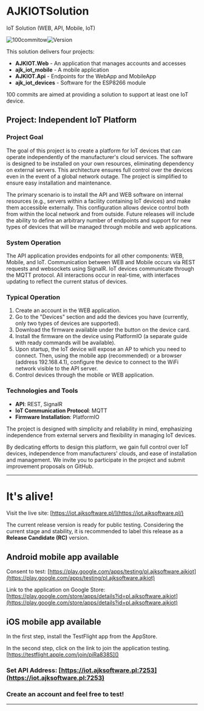 # AJKIOTSolution

IoT Solution (WEB, API, Mobile, IoT)

![100commitow](https://img.shields.io/badge/c%23,flutter,c-100commitow-blue)![Version](https://img.shields.io/badge/bundle_version-0.0.1-green)

This solution delivers four projects:

- **AJKIOT.Web** - An application that manages accounts and accesses
- **ajk_iot_mobile** - A mobile application
- **AJKIOT.Api** - Endpoints for the WebApp and MobileApp
- **ajk_iot_devices** - Software for the ESP8266 module

100 commits are aimed at providing a solution to support at least one IoT device.

## Project: Independent IoT Platform

### Project Goal

The goal of this project is to create a platform for IoT devices that can operate independently of the manufacturer's cloud services. The software is designed to be installed on your own resources, eliminating dependency on external servers. This architecture ensures full control over the devices even in the event of a global network outage. The project is simplified to ensure easy installation and maintenance.

The primary scenario is to install the API and WEB software on internal resources (e.g., servers within a facility containing IoT devices) and make them accessible externally. This configuration allows device control both from within the local network and from outside. Future releases will include the ability to define an arbitrary number of endpoints and support for new types of devices that will be managed through mobile and web applications.

### System Operation

The API application provides endpoints for all other components: WEB, Mobile, and IoT. Communication between WEB and Mobile occurs via REST requests and websockets using SignalR. IoT devices communicate through the MQTT protocol. All interactions occur in real-time, with interfaces updating to reflect the current status of devices.

### Typical Operation

1. Create an account in the WEB application.
2. Go to the "Devices" section and add the devices you have (currently, only two types of devices are supported).
3. Download the firmware available under the button on the device card.
4. Install the firmware on the device using PlatformIO (a separate guide with ready commands will be available).
5. Upon startup, the IoT device will expose an AP to which you need to connect. Then, using the mobile app (recommended) or a browser (address 192.168.4.1), configure the device to connect to the WiFi network visible to the API server.
6. Control devices through the mobile or WEB application.

### Technologies and Tools

- **API**: REST, SignalR
- **IoT Communication Protocol**: MQTT
- **Firmware Installation**: PlatformIO

The project is designed with simplicity and reliability in mind, emphasizing independence from external servers and flexibility in managing IoT devices.

By dedicating efforts to design this platform, we gain full control over IoT devices, independence from manufacturers' clouds, and ease of installation and management. We invite you to participate in the project and submit improvement proposals on GitHub.

---

# It's alive!

Visit the live site: [https://iot.ajksoftware.pl/](https://iot.ajksoftware.pl/)

The current release version is ready for public testing. Considering the current stage and stability, it is recommended to label this release as a **Release Candidate (RC)** version.

## Android mobile app available
Consent to test: [https://play.google.com/apps/testing/pl.ajksoftware.ajkiot](https://play.google.com/apps/testing/pl.ajksoftware.ajkiot)

Link to the application on Google Store: [https://play.google.com/store/apps/details?id=pl.ajksoftware.ajkiot](https://play.google.com/store/apps/details?id=pl.ajksoftware.ajkiot)

## iOS mobile  app available
In the first step, install the TestFlight app from the AppStore.

In the second step, click on the link to join the application testing. [https://testflight.apple.com/join/piRa838S]()

### Set API Address: [https://iot.ajksoftware.pl:7253](https://iot.ajksoftware.pl:7253)

### Create an account and feel free to test!

----
